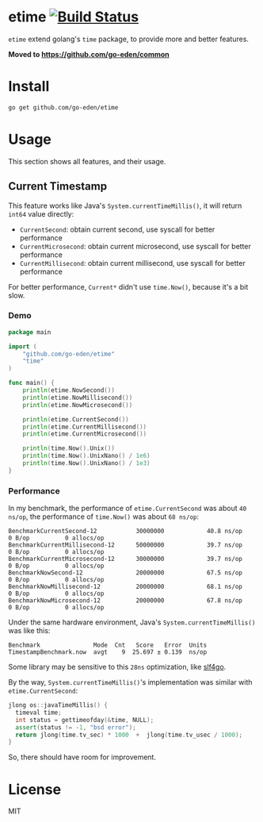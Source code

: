 # etime [![Build Status](https://travis-ci.org/go-eden/etime.svg?branch=master)](https://travis-ci.org/go-eden/etime)

`etime` extend golang's `time` package, to provide more and better features.

**Moved to https://github.com/go-eden/common**

# Install

```bash
go get github.com/go-eden/etime
```

# Usage
 
This section shows all features, and their usage.
 
## Current Timestamp

This feature works like Java's `System.currentTimeMillis()`, it will return `int64` value directly:

+ `CurrentSecond`: obtain current second, use syscall for better performance
+ `CurrentMicrosecond`: obtain current microsecond, use syscall for better performance
+ `CurrentMillisecond`: obtain current millisecond, use syscall for better performance

For better performance, `Current*` didn't use `time.Now()`, because it's a bit slow. 

### Demo

```go
package main

import (
	"github.com/go-eden/etime"
	"time"
)

func main() {
	println(etime.NowSecond())
	println(etime.NowMillisecond())
	println(etime.NowMicrosecond())

	println(etime.CurrentSecond())
	println(etime.CurrentMillisecond())
	println(etime.CurrentMicrosecond())

	println(time.Now().Unix())
	println(time.Now().UnixNano() / 1e6)
	println(time.Now().UnixNano() / 1e3)
}
```

### Performance

In my benchmark, the performance of `etime.CurrentSecond` was about `40 ns/op`, the performance of `time.Now()` was about `68 ns/op`:

```
BenchmarkCurrentSecond-12         	30000000	        40.8 ns/op	       0 B/op	       0 allocs/op
BenchmarkCurrentMillisecond-12    	50000000	        39.7 ns/op	       0 B/op	       0 allocs/op
BenchmarkCurrentMicrosecond-12    	30000000	        39.7 ns/op	       0 B/op	       0 allocs/op
BenchmarkNowSecond-12             	20000000	        67.5 ns/op	       0 B/op	       0 allocs/op
BenchmarkNowMillisecond-12        	20000000	        68.1 ns/op	       0 B/op	       0 allocs/op
BenchmarkNowMicrosecond-12        	20000000	        67.8 ns/op	       0 B/op	       0 allocs/op
```

Under the same hardware environment, Java's `System.currentTimeMillis()` was like this:

```
Benchmark               Mode  Cnt   Score   Error  Units
TimestampBenchmark.now  avgt    9  25.697 ± 0.139  ns/op
```

Some library may be sensitive to this `28ns` optimization, like [slf4go](https://github.com/go-eden/slf4go). 

By the way, `System.currentTimeMillis()`'s implementation was similar with `etime.CurrentSecond`:

```c++
jlong os::javaTimeMillis() {
  timeval time;
  int status = gettimeofday(&time, NULL);
  assert(status != -1, "bsd error");
  return jlong(time.tv_sec) * 1000  +  jlong(time.tv_usec / 1000);
}
```

So, there should have room for improvement.

# License

MIT
